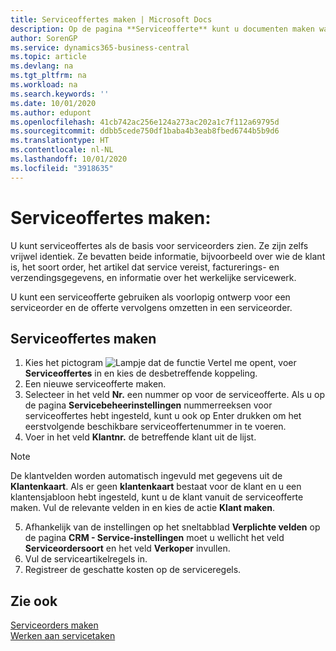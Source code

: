 ```yaml
---
title: Serviceoffertes maken | Microsoft Docs
description: Op de pagina **Serviceofferte** kunt u documenten maken waarin u op aanvraag van de klant voor serviceartikelen gegevens invoert over een service, als bijvoorbeeld herstel en onderhoud. U kunt een serviceofferte gebruiken als voorlopig ontwerp voor een serviceorder en de offerte vervolgens omzetten in een serviceorder.
author: SorenGP
ms.service: dynamics365-business-central
ms.topic: article
ms.devlang: na
ms.tgt_pltfrm: na
ms.workload: na
ms.search.keywords: ''
ms.date: 10/01/2020
ms.author: edupont
ms.openlocfilehash: 41cb742ac256e124a273ac202a1c7f112a69795d
ms.sourcegitcommit: ddbb5cede750df1baba4b3eab8fbed6744b5b9d6
ms.translationtype: HT
ms.contentlocale: nl-NL
ms.lasthandoff: 10/01/2020
ms.locfileid: "3918635"
---
```

# <a name="create-service-quotes"></a>Serviceoffertes maken:
U kunt serviceoffertes als de basis voor serviceorders zien. Ze zijn zelfs vrijwel identiek. Ze bevatten beide informatie, bijvoorbeeld over wie de klant is, het soort order, het artikel dat service vereist, facturerings- en verzendingsgegevens, en informatie over het werkelijke servicewerk.
 
U kunt een serviceofferte gebruiken als voorlopig ontwerp voor een serviceorder en de offerte vervolgens omzetten in een serviceorder.  
  
## <a name="to-create-a-service-quote"></a>Serviceoffertes maken  
1. Kies het pictogram ![Lampje dat de functie Vertel me opent](media/ui-search/search_small.png "Vertel me wat u wilt doen"), voer **Serviceoffertes** in en kies de desbetreffende koppeling.  
2. Een nieuwe serviceofferte maken.  
3. Selecteer in het veld **Nr.** een nummer op voor de serviceofferte. Als u op de pagina **Servicebeheerinstellingen** nummerreeksen voor serviceoffertes hebt ingesteld, kunt u ook op Enter drukken om het eerstvolgende beschikbare serviceoffertenummer in te voeren.  
4. Voer in het veld **Klantnr.**  de betreffende klant uit de lijst.  

  > [!Note]  
  >  De klantvelden worden automatisch ingevuld met gegevens uit de **Klantenkaart**. Als er geen **klantenkaart** bestaat voor de klant en u een klantensjabloon hebt ingesteld, kunt u de klant vanuit de serviceofferte maken. Vul de relevante velden in en kies de actie **Klant maken**.  
  
5. Afhankelijk van de instellingen op het sneltabblad **Verplichte velden** op de pagina **CRM - Service-instellingen** moet u wellicht het veld **Serviceordersoort** en het veld **Verkoper** invullen.  
6. Vul de serviceartikelregels in.  
7. Registreer de geschatte kosten op de serviceregels.  
  
## <a name="see-also"></a>Zie ook  
[Serviceorders maken](service-how-to-create-service-orders.md)  
[Werken aan servicetaken](service-how-to-work-on-service-tasks.md)  

 